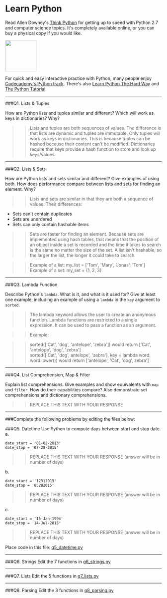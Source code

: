 # Learn Python

Read Allen Downey's [Think Python](http://www.greenteapress.com/thinkpython/) for getting up to speed with Python 2.7 and computer science topics. It's completely available online, or you can buy a physical copy if you would like.

<a href="http://www.greenteapress.com/thinkpython/"><img src="img/think_python.png" style="width: 100px;" target="_blank"></a>

For quick and easy interactive practice with Python, many people enjoy [Codecademy's Python track](http://www.codecademy.com/en/tracks/python). There's also [Learn Python The Hard Way](http://learnpythonthehardway.org/book/) and [The Python Tutorial](https://docs.python.org/2/tutorial/).

---

###Q1. Lists &amp; Tuples

How are Python lists and tuples similar and different? Which will work as keys in dictionaries? Why?

>> Lists and tuples are both sequences of values. The difference is that lists are dynamic and tuples are immutable. Only tuples will work as keys in dictionaries. This is because tuples can be hashed because their content can't be modified. Dictionaries require that keys provide a hash function to store and look up keys/values. 

---

###Q2. Lists &amp; Sets

How are Python lists and sets similar and different? Give examples of using both. How does performance compare between lists and sets for finding an element. Why?

>> Lists and sets are similar in that they are both a sequence of values. Their differences:  
- Sets can't contain duplicates
- Sets are unordered  
- Sets can only contain hashable items  

>>Sets are faster for finding an element. Because sets are implemented using hash tables, that means that the position of an object inside a set is recorded and the time it takes to search is the same no matter the size of the set. A list isn't hashable, so the larger the list, the longer it could take to search.  

>>Example of a list: my_list = ['Tom', 'Mary', 'Jonas', 'Tom']  
>>Example of a set: my_set = {1, 2, 3}  

 

---

###Q3. Lambda Function

Describe Python's `lambda`. What is it, and what is it used for? Give at least one example, including an example of using a `lambda` in the `key` argument to `sorted`.

>> The lambda keyword allows the user to create an anonymous function. Lambda functions are restricted to a single expression. It can be used to pass a function as an argument.  

>> Example:  

>> sorted(['Cat', 'dog', 'antelope', 'zebra']) would return ['Cat', 'antelope', 'dog', 'zebra']  
>> sorted(['Cat', 'dog', antelope', 'zebra'], key = lambda word: word.lower()) would return ['antelope', 'Cat', 'dog', zebra'] 


---

###Q4. List Comprehension, Map &amp; Filter

Explain list comprehensions. Give examples and show equivalents with `map` and `filter`. How do their capabilities compare? Also demonstrate set comprehensions and dictionary comprehensions.

>> REPLACE THIS TEXT WITH YOUR RESPONSE

---

###Complete the following problems by editing the files below:

###Q5. Datetime
Use Python to compute days between start and stop date.   
a.  

```
date_start = '01-02-2013'    
date_stop = '07-28-2015'
```

>> REPLACE THIS TEXT WITH YOUR RESPONSE (answer will be in number of days)

b.  
```
date_start = '12312013'  
date_stop = '05282015'  
```

>> REPLACE THIS TEXT WITH YOUR RESPONSE (answer will be in number of days)

c.  
```
date_start = '15-Jan-1994'      
date_stop = '14-Jul-2015'  
```

>> REPLACE THIS TEXT WITH YOUR RESPONSE  (answer will be in number of days)

Place code in this file: [q5_datetime.py](python/q5_datetime.py)

---

###Q6. Strings
Edit the 7 functions in [q6_strings.py](python/q6_strings.py)

---

###Q7. Lists
Edit the 5 functions in [q7_lists.py](python/q7_lists.py)

---

###Q8. Parsing
Edit the 3 functions in [q8_parsing.py](python/q8_parsing.py)





